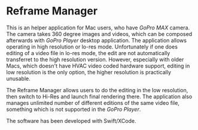 # Reframe Manager

This is an helper application for Mac users, who have _GoPro MAX_ camera. The camera takes 360 degree images and videos, which can be composed afterwards with _GoPro Player_ desktop application. The application allows operating in high resolution or lo-res mode. Unfortunately if one does editing of a video file in lo-res mode, the edit are not automatically transferret to the high resolution version. However, especially with older Macs, which doesn't have HVAC video coded hardware support, editing in low resolution is the only option, the higher resolution is practically unusable.

The Reframe Manager allows users to do the editing in the low resolution, then switch to Hi-Res and launch final rendering there. The application also manages unlimited number of different editions of the same video file, something which is not supported in the _GoPro Player_.

The software has been developed with Swift/XCode.
